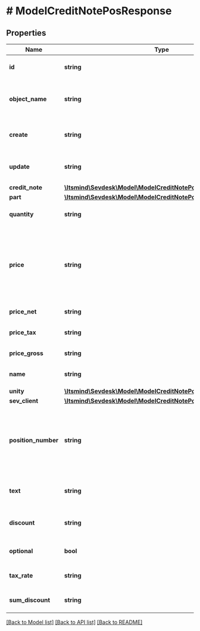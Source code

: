 # # ModelCreditNotePosResponse

## Properties

Name | Type | Description | Notes
------------ | ------------- | ------------- | -------------
**id** | **string** | The creditNote position id | [optional] [readonly]
**object_name** | **string** | The creditNote position object name | [optional] [readonly]
**create** | **string** | Date of creditNote position creation | [optional] [readonly]
**update** | **string** | Date of last creditNote position update | [optional] [readonly]
**credit_note** | [**\Itsmind\Sevdesk\Model\ModelCreditNotePosResponseCreditNote**](ModelCreditNotePosResponseCreditNote.md) |  |
**part** | [**\Itsmind\Sevdesk\Model\ModelCreditNotePosResponsePart**](ModelCreditNotePosResponsePart.md) |  | [optional]
**quantity** | **string** | Quantity of the article/part |
**price** | **string** | Price of the article/part. Is either gross or net, depending on the sevDesk account setting. | [optional]
**price_net** | **string** | Net price of the part | [optional] [readonly]
**price_tax** | **string** | Tax on the price of the part | [optional]
**price_gross** | **string** | Gross price of the part | [optional]
**name** | **string** | Name of the article/part. | [optional]
**unity** | [**\Itsmind\Sevdesk\Model\ModelCreditNotePosResponseUnity**](ModelCreditNotePosResponseUnity.md) |  |
**sev_client** | [**\Itsmind\Sevdesk\Model\ModelCreditNotePosResponseSevClient**](ModelCreditNotePosResponseSevClient.md) |  | [optional]
**position_number** | **string** | Position number of your position. Can be used to creditNote multiple positions. | [optional]
**text** | **string** | A text describing your position. | [optional]
**discount** | **string** | An optional discount of the position. | [optional]
**optional** | **bool** | Defines if the position is optional. | [optional]
**tax_rate** | **string** | Tax rate of the position. |
**sum_discount** | **string** | Discount sum of the position | [optional] [readonly]

[[Back to Model list]](../../README.md#models) [[Back to API list]](../../README.md#endpoints) [[Back to README]](../../README.md)
